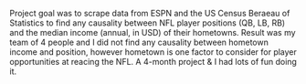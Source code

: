 Project goal was to scrape data from ESPN and the US Census Beraeau of Statistics to find any causality between NFL player positions (QB, LB, RB) and the median income (annual, in USD) of their hometowns. Result was my team of 4 people and I did not find any causality between hometown income and position, however hometown is one factor to consider for player opportunities at reacing the NFL. A 4-month project & I had lots of fun doing it.
